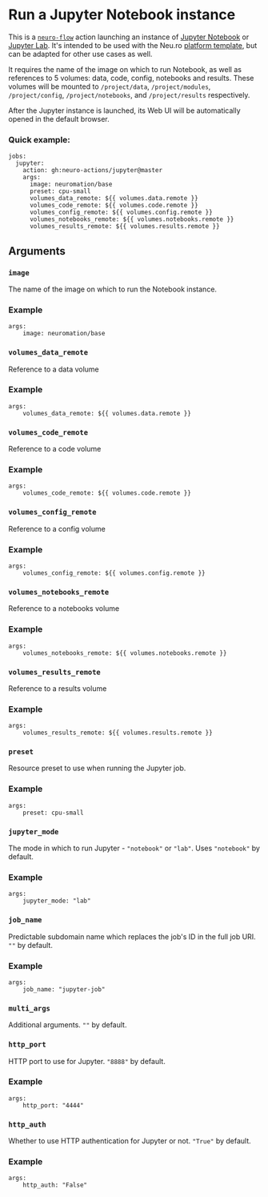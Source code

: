 # Run a Jupyter Notebook instance

This is a [`neuro-flow`](https://github.com/neuro-inc/neuro-flow) action launching an instance of [Jupyter Notebook](https://jupyter-notebook.readthedocs.io/en/stable/) or [Jupyter Lab](https://jupyterlab.readthedocs.io/en/stable/). It's intended to be used with the Neu.ro [platform template](https://github.com/neuro-inc/cookiecutter-neuro-project), but can be adapted for other use cases as well.

It requires the name of the image on which to run Notebook, as well as references to 5 volumes: data, code, config, notebooks and results. These volumes will be mounted to `/project/data`, `/project/modules`, `/project/config`, `/project/notebooks`, and `/project/results` respectively.

After the Jupyter instance is launched, its Web UI will be automatically opened in the default browser.

### Quick example:

```
jobs:
  jupyter:
    action: gh:neuro-actions/jupyter@master
    args:
      image: neuromation/base
      preset: cpu-small
      volumes_data_remote: ${{ volumes.data.remote }}
      volumes_code_remote: ${{ volumes.code.remote }}
      volumes_config_remote: ${{ volumes.config.remote }}
      volumes_notebooks_remote: ${{ volumes.notebooks.remote }}
      volumes_results_remote: ${{ volumes.results.remote }}
```

## Arguments

### `image`

The name of the image on which to run the Notebook instance.

### Example

```
args:
    image: neuromation/base
```

### `volumes_data_remote`

Reference to a data volume

### Example

```
args:
	volumes_data_remote: ${{ volumes.data.remote }}
```

### `volumes_code_remote`

Reference to a code volume

### Example

```
args:
	volumes_code_remote: ${{ volumes.code.remote }}
```

### `volumes_config_remote`

Reference to a config volume

### Example

```
args:
	volumes_config_remote: ${{ volumes.config.remote }}
```

### `volumes_notebooks_remote`

Reference to a notebooks volume

### Example

```
args:
	volumes_notebooks_remote: ${{ volumes.notebooks.remote }}
```

### `volumes_results_remote`

Reference to a results volume

### Example

```
args:
	volumes_results_remote: ${{ volumes.results.remote }}
```

### `preset`

Resource preset to use when running the Jupyter job.

### Example

```
args:
    preset: cpu-small
```

### `jupyter_mode`

The mode in which to run Jupyter - `"notebook"` or `"lab"`. Uses `"notebook"` by default.

### Example

```
args:
    jupyter_mode: "lab"
```

### `job_name`

Predictable subdomain name which replaces the job's ID in the full job URI. `""` by default.

### Example

```
args:
	job_name: "jupyter-job"
```

### `multi_args`

Additional arguments. `""` by default.


### `http_port`

HTTP port to use for Jupyter. `"8888"` by default.

### Example

```
args:
    http_port: "4444"
```

### `http_auth`

Whether to use HTTP authentication for Jupyter or not. `"True"` by default.

### Example

```
args:
    http_auth: "False"
```